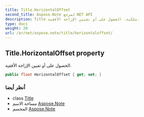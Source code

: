 ```yaml
---
title: Title.HorizontalOffset
second_title: Aspose.Note لمرجع NET API
description: Title ملكية. الحصول على أو تعيين الإزاحة الأفقية.
type: docs
weight: 20
url: /ar/net/aspose.note/title/horizontaloffset/
---
```

## Title.HorizontalOffset property

الحصول على أو تعيين الإزاحة الأفقية.

```csharp
public float HorizontalOffset { get; set; }
```

### أنظر أيضا

* class [Title](../)
* مساحة الاسم [Aspose.Note](../../title/)
* المجسم [Aspose.Note](../../../)


